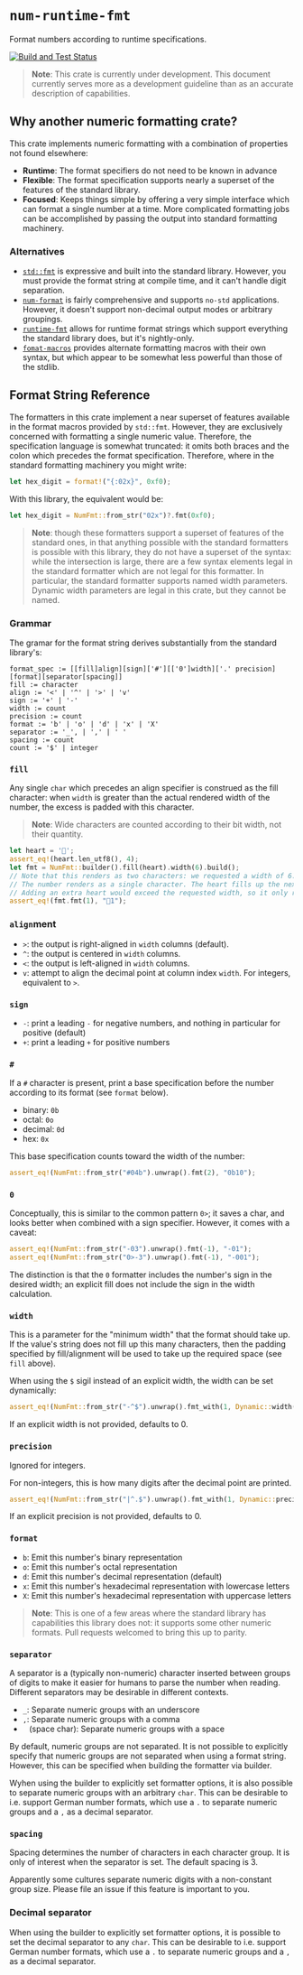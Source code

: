 # `num-runtime-fmt`

Format numbers according to runtime specifications.

[![Build and Test Status](https://github.com/coriolinus/num-runtime-fmt/workflows/Build%20and%20Test/badge.svg?branch=main)](https://github.com/coriolinus/num-runtime-fmt/actions?query=branch%3Amain+workflow%3A%22Build+and+Test%22)

> **Note**: This crate is currently under development. This document currently
> serves more as a development guideline than as an accurate description of
> capabilities.

## Why another numeric formatting crate?

This crate implements numeric formatting with a combination of properties not
found elsewhere:

- **Runtime**: The format specifiers do not need to be known in advance
- **Flexible**: The format specification supports nearly a superset of the
  features of the standard library.
- **Focused**: Keeps things simple by offering a very simple interface which can
  format a single number at a time. More complicated formatting jobs can be
  accomplished by passing the output into standard formatting machinery.

### Alternatives

- [`std::fmt`](https://doc.rust-lang.org/std/fmt/) is expressive and built into
  the standard library. However, you must provide the format string at compile
  time, and it can't handle digit separation.
- [`num-format`](https://crates.io/crates/num-format) is fairly comprehensive
  and supports `no-std` applications. However, it doesn't support non-decimal
  output modes or arbitrary groupings.
- [`runtime-fmt`](https://crates.io/crates/runtime-fmt) allows for runtime
  format strings which support everything the standard library does, but it's
  nightly-only.
- [`fomat-macros`](https://crates.io/crates/fomat-macros) provides alternate
  formatting macros with their own syntax, but which appear to be somewhat less
  powerful than those of the stdlib.

## Format String Reference

The formatters in this crate implement a near superset of features available in the
format macros provided by `std::fmt`. However, they are exclusively concerned
with formatting a single numeric value. Therefore, the specification language is
somewhat truncated: it omits both braces and the colon which precedes the format
specification. Therefore, where in the standard formatting machinery you might
write:

```rust
let hex_digit = format!("{:02x}", 0xf0);
```

With this library, the equivalent would be:

```rust
let hex_digit = NumFmt::from_str("02x")?.fmt(0xf0);
```

> **Note**: though these formatters support a superset of features of the
> standard ones, in that anything possible with the standard formatters is
> possible with this library, they do not have a superset of the syntax: while
> the intersection is large, there are a few syntax elements legal in the
> standard formatter which are not legal for this formatter. In particular, the
> standard formatter supports named width parameters. Dynamic width parameters
> are legal in this crate, but they cannot be named.

### Grammar

The gramar for the format string derives substantially from the standard library's:

```text
format_spec := [[fill]align][sign]['#'][['0']width]['.' precision][format][separator[spacing]]
fill := character
align := '<' | '^' | '>' | 'v'
sign := '+' | '-'
width := count
precision := count
format := 'b' | 'o' | 'd' | 'x' | 'X'
separator := '_', | ',' | ' '
spacing := count
count := '$' | integer
```

### `fill`

Any single `char` which precedes an align specifier is construed as the fill
character: when `width` is greater than the actual rendered width of the number,
the excess is padded with this character.

> **Note**: Wide characters are counted according to their bit width, not their
> quantity.

```rust
let heart = '🖤';
assert_eq!(heart.len_utf8(), 4);
let fmt = NumFmt::builder().fill(heart).width(6).build();
// Note that this renders as two characters: we requested a width of 6.
// The number renders as a single character. The heart fills up the next 4 for a total of 5.
// Adding an extra heart would exceed the requested width, so it only renders one.
assert_eq!(fmt.fmt(1), "🖤1");
```

### `align`ment

- `>`: the output is right-aligned in `width` columns (default).
- `^`: the output is centered in `width` columns.
- `<`: the output is left-aligned in `width` columns.
- `v`: attempt to align the decimal point at column index `width`. For integers,
  equivalent to `>`.

### `sign`

- `-`: print a leading `-` for negative numbers, and nothing in particular for
  positive (default)
- `+`: print a leading `+` for positive numbers

### `#`

If a `#` character is present, print a base specification before the number
according to its format (see `format` below).

- binary: `0b`
- octal: `0o`
- decimal: `0d`
- hex: `0x`

This base specification counts toward the width of the number:

```rust
assert_eq!(NumFmt::from_str("#04b").unwrap().fmt(2), "0b10");
```

### `0`

Conceptually, this is similar to the common pattern `0>`; it saves a
char, and looks better when combined with a sign specifier. However, it comes
with a caveat:

```rust
assert_eq!(NumFmt::from_str("-03").unwrap().fmt(-1), "-01");
assert_eq!(NumFmt::from_str("0>-3").unwrap().fmt(-1), "-001");
```

The distinction is that the `0` formatter includes the number's sign in the
desired width; an explicit fill does not include the sign in the width
calculation.

### `width`

This is a parameter for the "minimum width" that the format should take up. If
the value's string does not fill up this many characters, then the padding
specified by fill/alignment will be used to take up the required space (see
`fill` above).

When using the `$` sigil instead of an explicit width, the width can be set
dynamically:

```rust
assert_eq!(NumFmt::from_str("-^$").unwrap().fmt_with(1, Dynamic::width(5)), "--1--");
```

If an explicit width is not provided, defaults to 0.

### `precision`

Ignored for integers.

For non-integers, this is how many digits after the decimal point are printed.

```rust
assert_eq!(NumFmt::from_str("|^.$").unwrap().fmt_with(1, Dynamic::precision(5)), "|0.3|");
```

If an explicit precision is not provided, defaults to 0.

### `format`

- `b`: Emit this number's binary representation
- `o`: Emit this number's octal representation
- `d`: Emit this number's decimal representation (default)
- `x`: Emit this number's hexadecimal representation with lowercase letters
- `X`: Emit this number's hexadecimal representation with uppercase letters

> **Note**: This is one of a few areas where the standard library has
> capabilities this library does not: it supports some other numeric formats.
> Pull requests welcomed to bring this up to parity.

### `separator`

A separator is a (typically non-numeric) character inserted between groups of digits to make
it easier for humans to parse the number when reading. Different separators may
be desirable in different contexts.

- `_`: Separate numeric groups with an underscore
- `,`: Separate numeric groups with a comma
- ` ` (space char): Separate numeric groups with a space

By default, numeric groups are not separated. It is not possible to explicitly
specify that numeric groups are not separated when using a format string.
However, this can be specified when building the formatter via builder.

Wyhen using the builder to explicitly set formatter options, it is also possible
to separate numeric groups with an arbitrary `char`. This can be desirable to
i.e. support German number formats, which use a `.` to separate numeric groups
and a `,` as a decimal separator.

### `spacing`

Spacing determines the number of characters in each character group. It is only
of interest when the separator is set. The default spacing is 3.

Apparently some cultures separate numeric digits with a non-constant group size.
Please file an issue if this feature is important to you.

### Decimal separator

When using the builder to explicitly set formatter options, it is possible to
set the decimal separator to any `char`. This can be desirable to i.e. support
German number formats, which use a `.` to separate numeric groups and a `,` as a
decimal separator.
